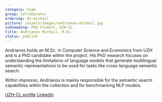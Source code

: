 ```yaml
---
category: team
group: collaborator
ordering: 02-michail
picture: /assets/images/andrianos-michail.jpg
subheading: PhD Student, UZH-CL
title: Andrianos Michail, M.Sc.
status: publish
---
```


Andrianos holds an M.Sc. in Computer Science and Economics from UZH and is a PhD candidate within the project. His PhD research focuses on understanding the limitations of language models that generate multilingual semantic representations to be used for tasks like cross-language semantic search.

Within *impresso*, Andrianos is mainly responsible for the semantic search capabilities within the collection and for benchmarking NLP models.

[UZH-CL profile](https://www.cl.uzh.ch/de/about-us/people/team/compling/amichail.html) [LinkedIn](https://www.linkedin.com/in/amichail2/)
